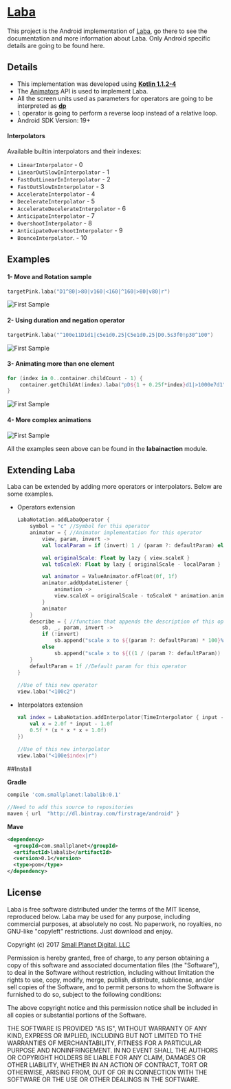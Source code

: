 # [Laba](https://github.com/kittyMac/laba)
This project is the Android implementation of [Laba](https://github.com/kittyMac/laba), go there to see the documentation and more information about Laba. Only Android specific details are going to be found here.

## Details
* This implementation was developed using [**Kotlin 1.1.2-4**](https://kotlinlang.org/)
* The [Animators](https://developer.android.com/reference/android/animation/Animator.html) API is used to implement Laba. 
* All the screen units used as parameters for operators are going to be interpreted as [**dp**](https://developer.android.com/guide/practices/screens_support.html#dips-pels)
*  `l` operator is going to perform a reverse loop instead of a relative loop.
*  Android SDK Version: 19+

#### Interpolators

Available builtin interpolators and their indexes:

* `LinearInterpolator`                   - 0
* `LinearOutSlowInInterpolator`          - 1
* `FastOutLinearInInterpolator`          - 2
* `FastOutSlowInInterpolator`            - 3
* `AccelerateInterpolator`               - 4
* `DecelerateInterpolator`               - 5
* `AccelerateDecelerateInterpolator`     - 6
* `AnticipateInterpolator`               - 7
* `OvershootInterpolator`                - 8
* `AnticipateOvershootInterpolator`      - 9
* `BounceInterpolator`.                  - 10


## Examples

#### 1- Move and Rotation sample

~~~kotlin
targetPink.laba("D1^80|>80|v160|<160|^160|>80|v80|r")
~~~

![First Sample](screencaptures/simple2.gif)

#### 2- Using duration and negation operator
~~~kotlin
targetPink.laba("^100e11D1d1|c5e1d0.25|C5e1d0.25|D0.5s3f0!p30^100")
~~~

![First Sample](screencaptures/simple1.gif)

#### 3- Animating more than one element
~~~kotlin
for (index in 0..container.childCount - 1) {
    container.getChildAt(index).laba("pD${1 + 0.25f*index}d1|>1000e7d1")
}
~~~

![First Sample](screencaptures/multielement.gif)

#### 4- More complex animations

![First Sample](screencaptures/countdown.gif)

All the examples seen above can be found in the **labainaction** module.

## Extending Laba

Laba can be extended by adding more operators or interpolators. Below are some examples.

* Operators extension

	~~~kotlin
	LabaNotation.addLabaOperator {
        symbol = "c" //Symbol for this operator
        animator = { //Animator implementation for this operator
            view, param, invert ->
            val localParam = if (invert) 1 / (param ?: defaultParam) else (param ?: defaultParam)
	
            val originalScale: Float by lazy { view.scaleX }
            val toScaleX: Float by lazy { originalScale - localParam }
	
            val animator = ValueAnimator.ofFloat(0f, 1f)
            animator.addUpdateListener {
                animation ->
                view.scaleX = originalScale - toScaleX * animation.animatedValue as Float
            }
            animator
        }
        describe = { //function that appends the description of this operator to a StringBuilder
            sb, _, param, invert ->
            if (!invert)
                sb.append("scale x to ${(param ?: defaultParam) * 100}%, ")
            else
                sb.append("scale x to ${((1 / (param ?: defaultParam)) * 100)}%, ")
        }
        defaultParam = 1f //Default param for this operator
    }
	 
	//Use of this new operator
	view.laba("<100c2")
	~~~
* Interpolators extension

	~~~kotlin
	val index = LabaNotation.addInterpolator(TimeInterpolator { input ->
        val x = 2.0f * input - 1.0f
        0.5f * (x * x * x + 1.0f)
    })
	    
	//Use of this new interpolator
	view.laba("<100e$index|r")
	~~~

##Install

**Gradle**

~~~groovy
compile 'com.smallplanet:labalib:0.1'

//Need to add this source to repositories
maven { url  "http://dl.bintray.com/firstrage/android" }
~~~

**Mave**

~~~xml
<dependency>
  <groupId>com.smallplanet</groupId>
  <artifactId>labalib</artifactId>
  <version>0.1</version>
  <type>pom</type>
</dependency>
~~~

## License

Laba is free software distributed under the terms of the MIT license, reproduced below. Laba may be used for any purpose, including commercial purposes, at absolutely no cost. No paperwork, no royalties, no GNU-like "copyleft" restrictions. Just download and enjoy.

Copyright (c) 2017 [Small Planet Digital, LLC](http://smallplanet.com)

Permission is hereby granted, free of charge, to any person obtaining a copy of this software and associated documentation files (the "Software"), to deal in the Software without restriction, including without limitation the rights to use, copy, modify, merge, publish, distribute, sublicense, and/or sell copies of the Software, and to permit persons to whom the Software is furnished to do so, subject to the following conditions:

The above copyright notice and this permission notice shall be included in all copies or substantial portions of the Software.

THE SOFTWARE IS PROVIDED "AS IS", WITHOUT WARRANTY OF ANY KIND, EXPRESS OR IMPLIED, INCLUDING BUT NOT LIMITED TO THE WARRANTIES OF MERCHANTABILITY, FITNESS FOR A PARTICULAR PURPOSE AND NONINFRINGEMENT. IN NO EVENT SHALL THE AUTHORS OR COPYRIGHT HOLDERS BE LIABLE FOR ANY CLAIM, DAMAGES OR OTHER LIABILITY, WHETHER IN AN ACTION OF CONTRACT, TORT OR OTHERWISE, ARISING FROM, OUT OF OR IN CONNECTION WITH THE SOFTWARE OR THE USE OR OTHER DEALINGS IN THE SOFTWARE.
